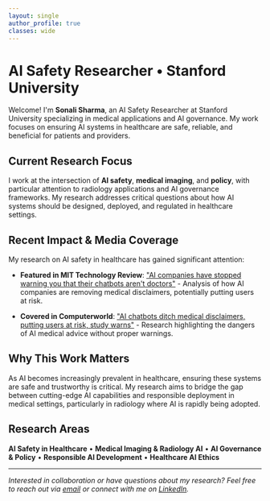```yaml
---
layout: single
author_profile: true
classes: wide
---
```


# AI Safety Researcher • Stanford University

Welcome! I'm **Sonali Sharma**, an AI Safety Researcher at Stanford University specializing in medical applications and AI governance. My work focuses on ensuring AI systems in healthcare are safe, reliable, and beneficial for patients and providers.

## Current Research Focus

I work at the intersection of **AI safety**, **medical imaging**, and **policy**, with particular attention to radiology applications and AI governance frameworks. My research addresses critical questions about how AI systems should be designed, deployed, and regulated in healthcare settings.

## Recent Impact & Media Coverage

My research on AI safety in healthcare has gained significant attention:

- **Featured in MIT Technology Review**: ["AI companies have stopped warning you that their chatbots aren't doctors"](https://www.technologyreview.com/2025/07/21/1120522/ai-companies-have-stopped-warning-you-that-their-chatbots-arent-doctors/) - Analysis of how AI companies are removing medical disclaimers, potentially putting users at risk.

- **Covered in Computerworld**: ["AI chatbots ditch medical disclaimers, putting users at risk, study warns"](https://www.computerworld.com/article/4026778/ai-chatbots-ditch-medical-disclaimers-putting-users-at-risk-study-warns.html) - Research highlighting the dangers of AI medical advice without proper warnings.

## Why This Work Matters

As AI becomes increasingly prevalent in healthcare, ensuring these systems are safe and trustworthy is critical. My research aims to bridge the gap between cutting-edge AI capabilities and responsible deployment in medical settings, particularly in radiology where AI is rapidly being adopted.

## Research Areas

**AI Safety in Healthcare** • **Medical Imaging & Radiology AI** • **AI Governance & Policy** • **Responsible AI Development** • **Healthcare AI Ethics**

---

*Interested in collaboration or have questions about my research? Feel free to reach out via [email](mailto:sonali3@stanford.edu) or connect with me on [LinkedIn](https://www.linkedin.com/in/sonali-sharma-946936346/).*
